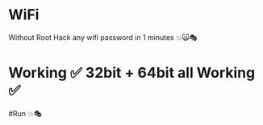 # WiFi
Without Root Hack any wifi password in 1 minutes 💥🙀🎭 

# Working ✅ 32bit + 64bit all Working ✅

#Run 💥🎭

    
